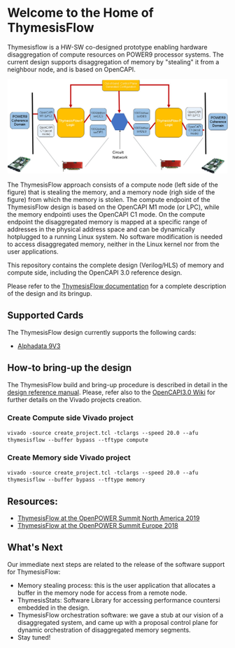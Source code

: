 # Welcome to the Home of ThymesisFlow
Thymesisflow is a HW-SW co-designed prototype enabling
hardware disaggregation of compute resources on POWER9 processor systems.
The current design supports disaggregation of memory by "stealing" it from a
neighbour node, and is based on OpenCAPI.

![ThymesisFlow Architecture](./reference_design_doc/thymesis_arch.jpg)

The ThymesisFlow approach consists of a compute node (left side of the figure)
that is stealing the memory, and a memory node (righ side of the figure) from
which the memory is stolen. The compute endpoint of the ThymesisFlow design is
based on the OpenCAPI M1 mode (or LPC), while the memory endpointi uses the
OpenCAPI C1 mode.  On the compute endpoint the disaggregated memory is mapped at
a specific range of addresses in the physical address space and can be
dynamically hotplugged to a running Linux system. No software modification is
needed to access disaggregated memory, neither in the Linux kernel nor from the
user applications.

This repository contains the complete design (Verilog/HLS) of memory and compute
side, including the OpenCAPI 3.0 reference design.

Please refer to the [ThymesisFlow documentation](./reference_design_doc/ThymesisFlow%20Design%20and%20Deployment%20v1.1.pdf) for a complete description of the
design and its bringup.

## Supported Cards

The ThymesisFlow design currently supports the following cards:

- [Alphadata 9V3](https://www.alpha-data.com/dcp/products.php?product=adm-pcie-9v3)

## How-to bring-up the design
The ThymesisFlow build and bring-up procedure is described in detail in the [design reference manual](./reference_design_doc/ThymesisFlow%20Design%20and%20Deployment%20v1.1.pdf).
Please, refer also to the [OpenCAPI3.0
Wiki](https://github.com/OpenCAPI/OpenCAiPI3.0_Client_RefDesign/wiki) for further details on the Vivado projects creation.

### Create Compute side Vivado project
```console
vivado -source create_project.tcl -tclargs --speed 20.0 --afu thymesisflow --buffer bypass --tftype compute
```

### Create Memory side Vivado project
```console
vivado -source create_project.tcl -tclargs --speed 20.0 --afu thymesisflow --buffer bypass --tftype memory
```

## Resources:

- [ThymesisFlow at the OpenPOWER Summit North America 2019](https://www.youtube.com/watch?v=XcjRL3Lh8Ig)
- [ThymesisFlow at the OpenPOWER Summit Europe 2018](https://www.youtube.com/watch?v=vSKUeGeEkoA)

## What's Next

Our immediate next steps are related to the release of the software support for
ThymesisFlow:

- Memory stealing process: this is the user application that allocates a buffer in
  the memory node for access from a remote node.
- ThymesisStats: Software Library for accessing performance countersi embedded in the design.
- ThymesisFlow orchestration software: we gave a stub at our vision of a
  disaggregated system, and came up with a proposal control plane for
  dynamic orchestration of disaggregated memory segments.
- Stay tuned!
